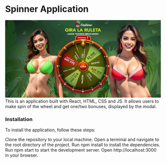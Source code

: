 # Spinner Application

![alt text](src/images/Gira.jpg "description")
This is an application built with React, HTML, CSS and JS. It allows users to make spin of the wheel and get one/two bonuses, displayed by the modal.

### Installation

To install the application, follow these steps:

Clone the repository to your local machine.
Open a terminal and navigate to the root directory of the project.
Run npm install to install the dependencies.
Run npm start to start the development server.
Open http://localhost:3000 in your browser.
